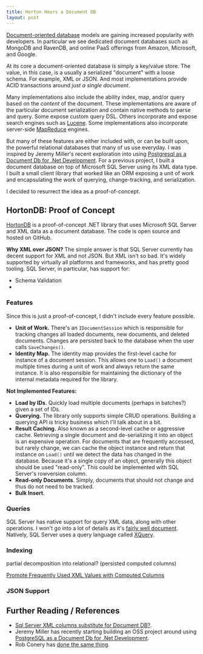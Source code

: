 ```yaml
---
title: Horton Hears a Document DB
layout: post
---
```


[Document-oriented database](https://en.wikipedia.org/wiki/Document-oriented_database) models are gaining increased popularity with developers. In particular we see dedicated document databases such as MongoDB and RavenDB, and online PaaS offerings from Amazon, Microsoft, and Google.

At its core a document-oriented database is simply a key/value store. The value, in this case, is a usually a serialized "document" with a loose schema. For example, XML or JSON. And most implementations provide ACID transactions around *just a single document*.

Many implementations also include the ability index, map, and/or query based on the *content* of the document. These implementations are aware of the particular document serialization and contain native methods to parse and query. Some expose custom query DSL. Others incorporate and expose search engines such as [Lucene](https://lucene.apache.org/). Some implementations also incorporate server-side [MapReduce](https://en.wikipedia.org/wiki/MapReduce) engines.

But many of these features are either included with, or can be built upon, the powerful relational databases that many of us use everyday. I was inspired by Jeremy Miller's recent exploration into using [Postgresql as a Document Db for .Net Development](http://jeremydmiller.com/2015/10/21/postgresql-as-a-document-db-for-net-development/). For a previous project, I built a document database on top of Microsoft SQL Server using its XML data type. I built a small client library that worked like an ORM exposing a unit of work and encapsulating the work of querying, change-tracking, and serialization.

I decided to resurrect the idea as a proof-of-concept.

## HortonDB: Proof of Concept

[HortonDB](https://github.com/jdaigle/hortondb) is a proof-of-concept .NET library that uses Microsoft SQL Server and XML data as a document database. The code is open source and hosted on GitHub.

**Why XML over JSON?** The simple answer is that SQL Server currently has decent support for XML and not JSON. But XML isn't so bad. It's widely supported by virtually all platforms and frameworks, and has pretty good tooling. SQL Server, in particular, has support for:

* Schema Validation
* 

### Features

Since this is just a proof-of-concept, I didn't include every feature possible.

* **Unit of Work.** There's an `IDocumentSession` which is responsible for tracking changes all loaded documents, new documents, and deleted documents. Changes are persisted back to the database when the user calls `SaveChanges()`.
* **Identity Map.** The identity map provides the first-level cache for instance of a document session. This allows one to `Load()` a document multiple times during a unit of work and always return the same instance. It is also responsible for maintaining the dictionary of the internal metadata required for the library.

**Not Implemented Features:**

* **Load by IDs**. Quickly load multiple documents (perhaps in batches?) given a set of IDs.
* **Querying.** The library only supports simple CRUD operations. Building a querying API is tricky business which I'll talk about in a bit.
* **Result Caching.** Also known as a second-level cache or aggressive cache. Retrieving a single document and de-serializing it into an object is an expensive operation. For documents that are frequently accessed, but rarely change, we can cache the object instance and return that instance on `Load()` until we detect the data has changed in the database. Because it's a single copy of an object, generally this object should be used "read-only". This could be implemented with SQL Server's rowversion column.
* **Read-only Documents**. Simply, documents that should not change and thus do not need to be tracked.
* **Bulk Insert**. 

### Queries

SQL Server has native support for query XML data, along with other operations. I won't go into a lot of details as it's [fairly well document](https://msdn.microsoft.com/en-us/library/ms190798.aspx). Natively, SQL Server uses a query language called [XQuery](https://msdn.microsoft.com/en-us/library/ms189075.aspx).

### Indexing

partial decomposition into relational? (persisted computed columns)

[Promote Frequently Used XML Values with Computed Columns](https://msdn.microsoft.com/en-us/library/bb500236.aspx)

### JSON Support

## Further Reading / References

* [Sql Server XML columns substitute for Document DB?](http://stackoverflow.com/questions/5119660/sql-server-xml-columns-substitute-for-document-db).
* Jeremy Miller has recently starting building an OSS project around using [PostgreSQL as a Document Db for .Net Development](http://jeremydmiller.com/2015/10/21/postgresql-as-a-document-db-for-net-development/).
* Rob Conery has [done the same thing](http://rob.conery.io/2015/08/20/designing-a-postgresql-document-api/).